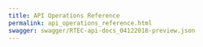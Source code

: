 ```yaml
---
title: API Operations Reference
permalink: api_operations_reference.html
swagger: swagger/RTEC-api-docs_04122018-preview.json
---
```

